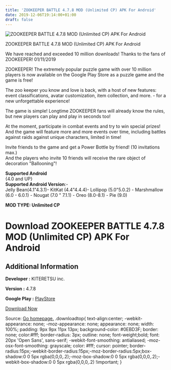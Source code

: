 ```yaml
---
title: 'ZOOKEEPER BATTLE 4.7.8 MOD (Unlimited CP) APK For Android'
date: 2019-12-06T19:14:00+01:00
draft: false
---
```


![ZOOKEEPER BATTLE 4.7.8 MOD (Unlimited CP) APK For Android](https://i2.wp.com/apkhome.net/wp-content/uploads/2019/12/ZOOKEEPER-BATTLE.png "ZOOKEEPER BATTLE 4.7.8 MOD (Unlimited CP) APK For Android")

  

ZOOKEEPER BATTLE 4.7.8 MOD (Unlimited CP) APK For Android

We have reached and exceeded 10 million downloads! Thanks to the fans of ZOOKEEPER! 01/11/2019

ZOOKEEPER! The extremely popular puzzle game with over 10 million players is now available on the Google Play Store as a puzzle game and the game is free!

The zoo keeper you know and love is back, with a host of new features: event classifications, avatar customization, item collection, and more. - for a new unforgettable experience!

The game is simple! Longtime ZOOKEEPER fans will already know the rules, but new players can play and play in seconds too!

At the moment, participate in combat events and try to win special prizes! And the game will feature more and more events over time, including battles against raids against unique characters, limited in time!

Invite friends to the game and get a Power Bottle by friend! (10 invitations max.)  
And the players who invite 10 friends will receive the rare object of decoration "Ballooning"!

**Supported Android**  
{4.0 and UP}  
**Supported Android Version**:-  
Jelly Bean(4.1"4.3.1)- KitKat (4.4"4.4.4)- Lollipop (5.0"5.0.2) - Marshmallow (6.0 - 6.0.1) - Nougat (7.0 " 7.1.1) - Oreo (8.0-8.1) - Pie (9.0)

**MOD TYPE: Unlimited CP**

Download ZOOKEEPER BATTLE 4.7.8 MOD (Unlimited CP) APK For Android
==================================================================

Additional Information
----------------------

**Developer :** KITERETSU inc.

**Version :** 4.7.8

**Google Play :** [PlayStore](https://play.google.com/store/apps/details?id=jp.kiteretsu.zookeeperbattle.google)

  

[Download Now](https://store4app.co/post/zookeeper-battle-4-7-8-mod-unlimited-cp-apk-for-android_1575653504)

  
Source: [Go homepage.](https://store4app.co/post/zookeeper-battle-4-7-8-mod-unlimited-cp-apk-for-android_1575653504) .downloadtop{ text-align:center; -webkit-appearance: none; -moz-appearance: none; appearance: none; width: 100%; padding: 9px 9px 11px 13px; background-color: #0EBD3F; border: none; color:#fff; border-radius: 3px; outline: none; font-weight;bold; font: 20px 'Open Sans', sans-serif; -webkit-font-smoothing: antialiased; -moz-osx-font-smoothing: grayscale; color: #fff; cursor: pointer; border-radius:15px;-webkit-border-radius:15px;-moz-border-radius:5px;box-shadow:0 0 5px rgba(0,0,0,.2);-moz-box-shadow:0 0 5px rgba(0,0,0,.2);-webkit-box-shadow:0 0 5px rgba(0,0,0,.2) !important; }